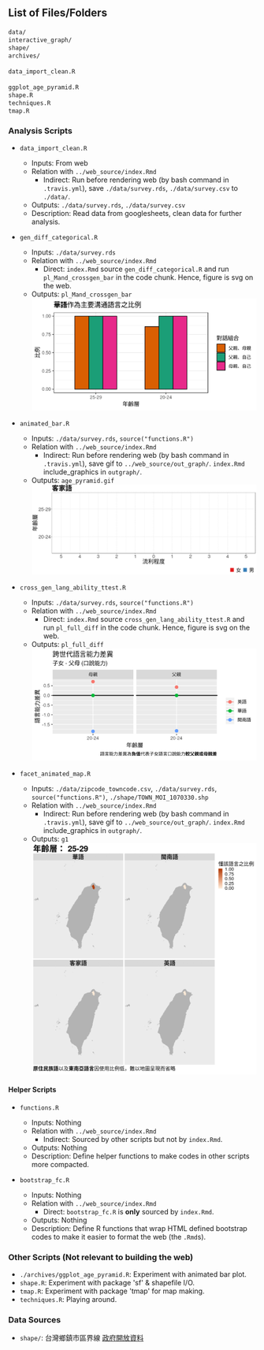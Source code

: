 ## List of Files/Folders

```
data/
interactive_graph/
shape/
archives/

data_import_clean.R

ggplot_age_pyramid.R
shape.R
techniques.R
tmap.R
```

### Analysis Scripts
- `data_import_clean.R`
    - Inputs: From web
    - Relation with `../web_source/index.Rmd`
        - Indirect: Run before rendering web (by bash command in `.travis.yml`), save `./data/survey.rds`, `./data/survey.csv` to `./data/`.
    - Outputs: `./data/survey.rds`, `./data/survey.csv`  
    - Description: Read data from googlesheets, clean data for further analysis.

- `gen_diff_categorical.R`
    - Inputs: `./data/survey.rds`
    - Relation with `../web_source/index.Rmd`
        - Direct: `index.Rmd` source `gen_diff_categorical.R` and run `pl_Mand_crossgen_bar` in the code chunk. Hence, figure is svg on the web.
    - Outputs: `pl_Mand_crossgen_bar`  
      ![](../web_source/out_graph/Mand_usage_age_group.png)

- `animated_bar.R`
    - Inputs: `./data/survey.rds`, `source("functions.R")`
    - Relation with `../web_source/index.Rmd`
        - Indirect: Run before rendering web (by bash command in `.travis.yml`), save gif to `../web_source/out_graph/`. `index.Rmd` include_graphics in `outgraph/`.
    - Outputs: `age_pyramid.gif`  
      ![](../web_source/out_graph/age_pyramid.gif)

- `cross_gen_lang_ability_ttest.R`
    - Inputs: `./data/survey.rds`, `source("functions.R")`
    - Relation with `../web_source/index.Rmd`
        - Direct: `index.Rmd` source `cross_gen_lang_ability_ttest.R` and run `pl_full_diff` in the code chunk. Hence, figure is svg on the web.
    - Outputs: `pl_full_diff`  
      ![](../web_source/out_graph/cross_generation_lang_ability.png)

- `facet_animated_map.R`
    - Inputs: `./data/zipcode_towncode.csv`, `./data/survey.rds`, `source("functions.R")`, `./shape/TOWN_MOI_1070330.shp`
    - Relation with `../web_source/index.Rmd`
        - Indirect: Run before rendering web (by bash command in `.travis.yml`), save gif to `../web_source/out_graph/`. `index.Rmd` include_graphics in `outgraph/`.
    - Outputs: `g1`  
      ![](../web_source/out_graph/animated_facet_map.gif)

#### Helper Scripts
- `functions.R`
    - Inputs: Nothing
    - Relation with `../web_source/index.Rmd`
        - Indirect: Sourced by other scripts but not by `index.Rmd`.
    - Outputs: Nothing
    - Description: Define helper functions to make codes in other scripts more compacted.
     
- `bootstrap_fc.R`
    - Inputs: Nothing
    - Relation with `../web_source/index.Rmd`
        - Direct: `bootstrap_fc.R` is **only** sourced by `index.Rmd`.
    - Outputs: Nothing
    - Description: Define R functions that wrap HTML defined bootstrap codes to make it easier to format the web (the `.Rmd`s).

### Other Scripts (Not relevant to building the web)
- `./archives/ggplot_age_pyramid.R`: Experiment with animated bar plot.
- `shape.R`: Experiment with package 'sf' & shapefile I/O.
- `tmap.R`: Experiment with package 'tmap' for map making.
- `techniques.R`: Playing around.

### Data Sources
- `shape/`: 台灣鄉鎮市區界線 [政府開放資料](https://data.gov.tw/dataset/7441)
